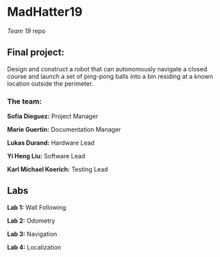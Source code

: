 # MadHatter19

*Team 19* repo

## **Final project:** 

Design and construct a robot that can autonomously navigate a closed course and launch a set of ping-pong balls into a bin residing at a known location outside the perimeter.

### The team:

**Sofia Dieguez:** Project Manager

**Marie Guertin:** Documentation Manager

**Lukas Durand:** Hardware Lead

**Yi Heng Liu:** Software Lead

**Karl Michael Koerich:** Testing Lead

## Labs

**Lab 1:** Wall Following

**Lab 2:** Odometry

**Lab 3:** Navigation

**Lab 4:** Localization
